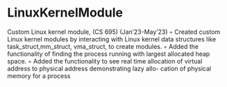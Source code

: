 # LinuxKernelModule
Custom Linux kernel module, (CS 695) (Jan’23-May’23)
◦ Created custom Linux kernel modules by interacting with Linux kernel data structures like task_struct,mm_struct,
vma_struct, to create modules.
◦ Added the functionality of finding the process running with largest allocated heap space.
◦ Added the functionality to see real time allocation of virtual address to physical address demonstrating lazy allo-
cation of physical memory for a process
